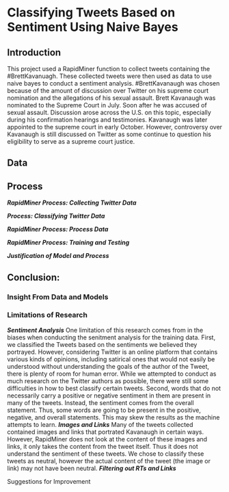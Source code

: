 # Classifying Tweets Based on Sentiment Using Naive Bayes 
## Introduction
This project used a RapidMiner function to collect tweets containing the #BrettKavanuagh. These collected tweets were then used as data to use naive bayes to conduct a sentiment analysis. #BrettKavanaugh was chosen because of the amount of discussion over Twitter on his supreme court nomination and the allegations of his sexual assault. Brett Kavanaugh was nominated to the Supreme Court in July. Soon after he was accused of sexual assault. Discussion arose across the U.S. on this topic, especially during his confirmation hearings and testimonies. Kavanaugh was later appointed to the supreme court in early October. However, controversy over Kavanaugh is still discussed on Twitter as some continue to question his eligibility to serve as a supreme court justice. 









## Data 






 
## Process
***RapidMiner Process: Collecting Twitter Data***



***Process: Classifying Twitter Data*** 



***RapidMiner Process: Process Data***


***RapidMiner Process: Training and Testing***


***Justification of Model and Process*** 



## Conclusion: 
### Insight From Data and Models



### Limitations of Research
***Sentiment Analysis***
One limitation of this research comes from in the biases when conducting the senitment analysis for the training data. First, we classified the Tweets based on the sentiments we believed they portrayed. However, considering Twitter is an online platform that contains various kinds of opinions, including satirical ones that would not easily be understood without understanding the goals of the author of the Tweet, there is plenty of room for human error. While we attempted to conduct as much research on the Twitter authors as possible, there were still some difficulties in how to best classify certain tweets. Second, words that do not necessarily carry a positive or negative sentiment in them are present in many of the tweets. Instead, the sentiment comes from the overall statement. Thus, some words are going to be present in the positive, negative, and overall statements. This may skew the results as the machine attempts to learn. 
***Images and Links***
Many of the tweets collected contained images and links that portrated Kavanaugh in certain ways. However, RapidMiner does not look at the content of these images and links, it only takes the content from the tweet itself. Thus it does not understand the sentiment of these tweets. We chose to classify these tweets as neutral, however the actual content of the tweet (the image or link) may not have been neutral. 
***Filtering out RTs and Links***






Suggestions for Improvement 

